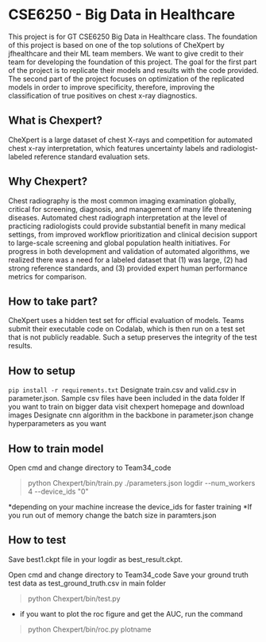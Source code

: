 # CSE6250 - Big Data in Healthcare
This project is for GT CSE6250 Big Data in Healthcare class. The foundation of this project is based on one of the top solutions of CheXpert by jfhealthcare and their ML team members. We want to give credit to their team for developing the foundation of this project. The goal for the first part of the project is to replicate their models and results with the code provided. The second part of the project focuses on optimization of the replicated models in order to improve specificity, therefore, improving the classification of true positives on chest x-ray diagnostics.

## What is Chexpert?
CheXpert is a large dataset of chest X-rays and competition for automated chest x-ray interpretation, which features uncertainty labels and radiologist-labeled reference standard evaluation sets.
## Why Chexpert?
Chest radiography is the most common imaging examination globally, critical for screening, diagnosis, and management of many life threatening diseases. Automated chest radiograph interpretation at the level of practicing radiologists could provide substantial benefit in many medical settings, from improved workflow prioritization and clinical decision support to large-scale screening and global population health initiatives. For progress in both development and validation of automated algorithms, we realized there was a need for a labeled dataset that (1) was large, (2) had strong reference standards, and (3) provided expert human performance metrics for comparison.
## How to take part?
CheXpert uses a hidden test set for official evaluation of models. Teams submit their executable code on Codalab, which is then run on a test set that is not publicly readable. Such a setup preserves the integrity of the test results.

## How to setup
`pip install -r requirements.txt`
Designate train.csv and valid.csv in parameter.json. 
Sample csv files have been included in the data folder
If you want to train on bigger data visit chexpert homepage and download images
Designate cnn algorithm in the backbone in parameter.json
change hyperparameters as you want

## How to train model
Open cmd and change directory to Team34_code
> python Chexpert/bin/train.py ./parameters.json logdir --num_workers 4 --device_ids "0"

*depending on your machine increase the device_ids for faster training
*If you run out of memory change the batch size in paramters.json


## How to test
Save best1.ckpt file in your logdir as best_result.ckpt.

Open cmd and change directory to Team34_code
Save your ground truth test data as test_ground_truth.csv in main folder
> python Chexpert/bin/test.py

* if you want to plot the roc figure and get the AUC, run the command
> python Chexpert/bin/roc.py plotname






